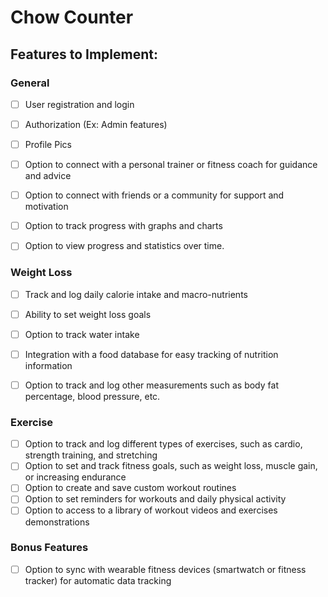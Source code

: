 # Chow Counter

## Features to Implement: 

### General
- [ ] User registration and login
- [ ] Authorization (Ex: Admin features)
- [ ] Profile Pics
- [ ] Option to connect with a personal trainer or fitness coach for guidance and advice
- [ ] Option to connect with friends or a community for support and motivation
- [ ] Option to track progress with graphs and charts
- [ ] Option to view progress and statistics over time.


### Weight Loss
- [ ] Track and log daily calorie intake and macro-nutrients
- [ ] Ability to set weight loss goals
- [ ] Option to track water intake
- [ ] Integration with a food database for easy tracking of nutrition information
- [ ] Option to track and log other measurements such as body fat percentage, blood pressure, etc.


### Exercise
- [ ] Option to track and log different types of exercises, such as cardio, strength training, and stretching
- [ ]  Option to set and track fitness goals, such as weight loss, muscle gain, or increasing endurance
- [ ] Option to create and save custom workout routines
- [ ] Option to set reminders for workouts and daily physical activity
- [ ] Option to access to a library of workout videos and exercises demonstrations

### Bonus Features
- [ ] Option to sync with wearable fitness devices (smartwatch or fitness tracker) for automatic data tracking